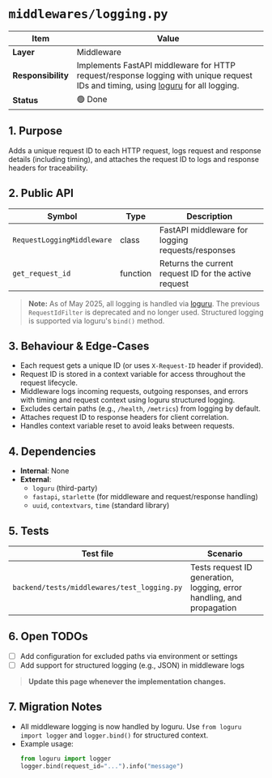 <!-- filepath: c:\Users\00010654\Documents\Git\ReViewPoint\docs\backend\middlewares\logging.py.md -->
# `middlewares/logging.py`

| Item | Value |
|------|-------|
| **Layer** | Middleware |
| **Responsibility** | Implements FastAPI middleware for HTTP request/response logging with unique request IDs and timing, using [loguru](https://loguru.readthedocs.io/) for all logging. |
| **Status** | 🟢 Done |

## 1. Purpose  
Adds a unique request ID to each HTTP request, logs request and response details (including timing), and attaches the request ID to logs and response headers for traceability.

## 2. Public API  
| Symbol | Type | Description |
|--------|------|-------------|
| `RequestLoggingMiddleware` | class | FastAPI middleware for logging requests/responses |
| `get_request_id` | function | Returns the current request ID for the active request |

> **Note:** As of May 2025, all logging is handled via [loguru](https://loguru.readthedocs.io/). The previous `RequestIdFilter` is deprecated and no longer used. Structured logging is supported via loguru's `bind()` method.

## 3. Behaviour & Edge-Cases  
- Each request gets a unique ID (or uses `X-Request-ID` header if provided).
- Request ID is stored in a context variable for access throughout the request lifecycle.
- Middleware logs incoming requests, outgoing responses, and errors with timing and request context using loguru structured logging.
- Excludes certain paths (e.g., `/health`, `/metrics`) from logging by default.
- Attaches request ID to response headers for client correlation.
- Handles context variable reset to avoid leaks between requests.

## 4. Dependencies  
- **Internal**: None
- **External**:
  - `loguru` (third-party)
  - `fastapi`, `starlette` (for middleware and request/response handling)
  - `uuid`, `contextvars`, `time` (standard library)

## 5. Tests  
| Test file | Scenario |
|-----------|----------|
| `backend/tests/middlewares/test_logging.py` | Tests request ID generation, logging, error handling, and propagation |

## 6. Open TODOs  
- [ ] Add configuration for excluded paths via environment or settings
- [ ] Add support for structured logging (e.g., JSON) in middleware logs

> **Update this page whenever the implementation changes.**

## 7. Migration Notes
- All middleware logging is now handled by loguru. Use `from loguru import logger` and `logger.bind()` for structured context.
- Example usage:
  ```python
  from loguru import logger
  logger.bind(request_id="...").info("message")
  ```
